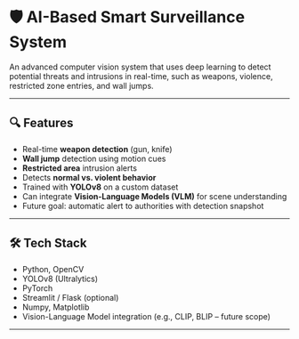 # 🛡️ AI-Based Smart Surveillance System

An advanced computer vision system that uses deep learning to detect potential threats and intrusions in real-time, such as weapons, violence, restricted zone entries, and wall jumps.

---

## 🔍 Features

- Real-time **weapon detection** (gun, knife)
- **Wall jump** detection using motion cues
- **Restricted area** intrusion alerts
- Detects **normal vs. violent behavior**
- Trained with **YOLOv8** on a custom dataset
- Can integrate **Vision-Language Models (VLM)** for scene understanding
- Future goal: automatic alert to authorities with detection snapshot

---

## 🛠️ Tech Stack

- Python, OpenCV
- YOLOv8 (Ultralytics)
- PyTorch
- Streamlit / Flask (optional)
- Numpy, Matplotlib
- Vision-Language Model integration (e.g., CLIP, BLIP – future scope)

---


